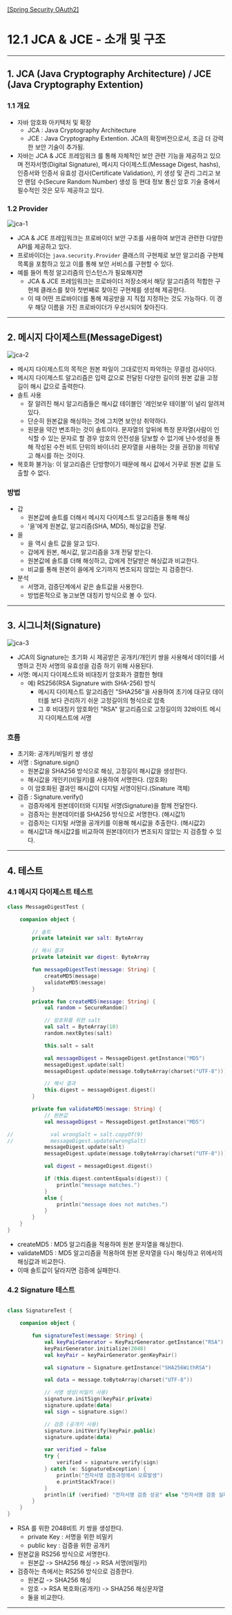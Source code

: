 <nav>
    <a href="../.." target="_blank">[Spring Security OAuth2]</a>
</nav>

# 12.1 JCA & JCE - 소개 및 구조

---

## 1. JCA (Java Cryptography Architecture) / JCE (Java Cryptography Extention)

### 1.1 개요
- 자바 암호화 아키텍처 및 확장
  - JCA : Java Cryptography Architecture
  - JCE : Java Cryptography Extention. JCA의 확장버전으로서, 조금 더 강력한 보안 기술이 추가됨.
- 자바는 JCA & JCE 프레임워크 를 통해 자체적인 보안 관련 기능을 제공하고 있으며 전자서명(Digital Signature),
메시지 다이제스트(Message Digest, hashs), 인증서와 인증서 유효성 검사(Certificate Validation),
키 생성 및 관리 그리고 보안 랜덤 수(Secure Random Number) 생성 등 현대 정보 통신 암호 기술 중에서 필수적인 것은 모두 제공하고 있다.

### 1.2 Provider
![jca-1](./imgs/jca-1.png)

- JCA & JCE 프레임워크는 프로바이더 보안 구조를 사용하여 보안과 관련한 다양한 API를 제공하고 있다.
- 프로바이더는 `java.security.Provider` 클래스의 구현체로 보안 알고리즘 구현체 목록을 포함하고 있고 이를 통해 보안 서비스를 구현할 수 있다.
- 예를 들어 특정 알고리즘의 인스턴스가 필요해지면
  - JCA & JCE 프레임워크는 프로바이더 저장소에서 해당 알고리즘의 적합한 구현체 클래스를 찾아 첫번째로 찾아진 구현체를 생성해 제공한다.
  - 이 때 어떤 프로바이더를 통해 제공받을 지 직접 지정하는 것도 가능하다. 이 경우 해당 이름을 가진 프로바이더가 우선시되어 찾아진다.

---

## 2. 메시지 다이제스트(MessageDigest)
![jca-2](./imgs/jca-2.png)

- 메시지 다이제스트의 목적은 원본 파일이 그대로인지 파악하는 무결성 검사이다.
- 메시지 다이제스트 알고리즘은 입력 값으로 전달된 다양한 길이의 원본 값을 고정 길이 해시 값으로 출력한다.
- 솔트 사용
  - 잘 알려진 해시 알고리즘들은 해시값 테이블인 '레인보우 테이블'이 널리 알려져 있다.
  - 단순히 원본값을 해싱하는 것에 그치면 보안상 취약하다.
  - 원문을 약간 변조하는 것이 솔트이다. 문자열의 앞뒤에 특정 문자열(사람이 인식할 수 있는 문자로 할 경우 암호의 안전성을 담보할 수 없기에
  난수생성을 통해 작성된 수천 비트 단위의 바이너리 문자열을 사용하는 것을 권장)을 끼워넣고 해시를 하는 것이다.
- 복호화 불가능: 이 알고리즘은 단방향이기 때문에 해시 값에서 거꾸로 원본 값을 도출할 수 없다.

### 방법
- 갑
  - 원본값에 솔트를 더해서 메시지 다이제스트 알고리즘을 통해 해싱
  - '을'에게 원본값, 알고리즘(SHA, MD5), 해싱값을 전달.
- 을
  - 을 역시 솔트 값을 알고 있다.
  - 갑에게 원본, 해시값, 알고리즘을 3개 전달 받는다.
  - 원본값에 솔트를 더해 해싱하고, 갑에게 전달받은 해싱값과 비교한다.
  - 비교를 통해 원본이 을에게 오기까지 변조되지 않았는 지 검증한다.
- 분석
  - 서명과, 검증단계에서 같은 솔트값을 사용한다.
  - 방법론적으로 놓고보면 대칭키 방식으로 볼 수 있다.

---

## 3. 시그니처(Signature)
![jca-3](./imgs/jca-3.png)

- JCA의 Signature는 초기화 시 제공받은 공개키/개인키 쌍을 사용해서 데이터를 서명하고 전자 서명의 유효성을 검증 하기 위해 사용된다.
- 서명: 메시지 다이제스트와 비대칭키 암호화가 결합한 형태
  - 예) RS256(RSA Signature with SHA-256) 방식
    - 메시지 다이제스트 알고리즘인 "SHA256"을 사용하여 초기에 대규모 데이터를 보다 관리하기 쉬운 고정길이의 형식으로 압축
    - 그 후 비대칭키 암호화인 "RSA" 알고리즘으로 고정길이의 32바이트 메시지 다이제스트에 서명

### 흐름
- 초기화: 공개키/비밀키 쌍 생성
- 서명 : Signature.sign()
  - 원본값을 SHA256 방식으로 해싱, 고정길이 해시값을 생성한다.
  - 해시값을 개인키(비밀키)를 사용하여 서명한다. (암호화)
  - 이 암호화된 결과인 해시값이 디지털 서명이된다.(Sinature 객체)
- 검증 : Signature.verify()
  - 검증자에게 원본데이터와 디지털 서명(Signature)을 함께 전달한다.
  - 검증자는 원본데이터를 SHA256 방식으로 서명한다. (해시값1)
  - 검증자는 디지털 서명을 공개키를 이용해 해시값을 추출한다. (해시값2)
  - 해시값1과 해시값2를 비교하여 원본데이터가 변조되지 않았는 지 검증할 수 있다.

---

## 4. 테스트

### 4.1 메시지 다이제스트 테스트
```kotlin
class MessageDigestTest {

    companion object {

        // 솔트
        private lateinit var salt: ByteArray

        // 해시 결과
        private lateinit var digest: ByteArray

        fun messageDigestTest(message: String) {
            createMD5(message)
            validateMD5(message)
        }

        private fun createMD5(message: String) {
            val random = SecureRandom()

            // 암호화를 위한 salt
            val salt = ByteArray(10)
            random.nextBytes(salt)

            this.salt = salt

            val messageDigest = MessageDigest.getInstance("MD5")
            messageDigest.update(salt)
            messageDigest.update(message.toByteArray(charset("UTF-8")))

            // 해시 결과
            this.digest = messageDigest.digest()
        }

        private fun validateMD5(message: String) {
            // 원본값
            val messageDigest = MessageDigest.getInstance("MD5")

//            val wrongSalt = salt.copyOf(9)
//            messageDigest.update(wrongSalt)
            messageDigest.update(salt)
            messageDigest.update(message.toByteArray(charset("UTF-8")))

            val digest = messageDigest.digest()

            if (this.digest.contentEquals(digest)) {
                println("message matches.")
            }
            else {
                println("message does not matches.")
            }
        }
    }
}
```
- createMD5 : MD5 알고리즘을 적용하여 원본 문자열을 해싱한다.
- validateMD5 : MD5 알고리즘을 적용하여 원본 문자열을 다시 해싱하고 위에서의 해싱값과 비교한다.
- 이때 솔트값이 달라지면 검증에 실패한다.

### 4.2 Signature 테스트
```kotlin

class SignatureTest {

    companion object {

        fun signatureTest(message: String) {
            val keyPairGenerator = KeyPairGenerator.getInstance("RSA")
            keyPairGenerator.initialize(2048)
            val keyPair = keyPairGenerator.genKeyPair()

            val signature = Signature.getInstance("SHA256WithRSA")

            val data = message.toByteArray(charset("UTF-8"))

            // 서명 생성(비밀키 사용)
            signature.initSign(keyPair.private)
            signature.update(data)
            val sign = signature.sign()

            // 검증 (공개키 사용)
            signature.initVerify(keyPair.public)
            signature.update(data)

            var verified = false
            try {
                verified = signature.verify(sign)
            } catch (e: SignatureException) {
                println("전자서명 검증과정에서 오류발생")
                e.printStackTrace()
            }
            println(if (verified) "전자서명 검증 성공" else "전자서명 검증 실패")
        }
    }
}
```
- RSA 를 위한 2048비트 키 쌍을 생성한다.
  - private Key : 서명을 위한 비밀키
  - public key : 검증을 위한 공개키
- 원본값을 RS256 방식으로 서명한다.
  - 원본값 -> SHA256 해싱 -> RSA 서명(비밀키)
- 검증하는 측에서는 RS256 방식으로 검증한다.
  - 원본값 -> SHA256 해싱
  - 암호 -> RSA 복호화(공개키) -> SHA256 해싱문자열
  - 둘을 비교한다.

---
